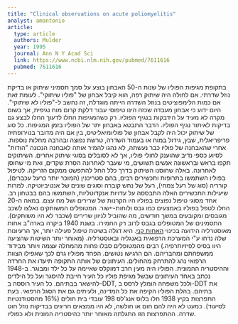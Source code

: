 ```yaml
---
title: "Clinical observations on acute poliomyelitis"
analyst: amantonio
article:
  type: article
  authors: Mulder
  year: 1995
  journal: Ann N Y Acad Sci
  link: https://www.ncbi.nlm.nih.gov/pubmed/7611616
  pubmed: 7611616
---
```


בתקופת מגיפות הפוליו של שנות ה-50 האבחון בוצע על סמך תסמיני שיתוק או בדיקת נוזל שדרתי. אם לחולה היה שיתוק רפה, הוא קיבל אבחון של "פוליו שיתוקי". לעומת זאת אם כמות הלימפוציטים בנוזל השדרה הייתה מוגדלת, זה נחשב ל-"פוליו לא שיתוקי". היום ידוע כי אבחון מעבדה שכזה הינו טיפוסי עבור דלקת קרום מוח נגיפית, אך בשום מקרה לא מעיד על הידבקות בנגיף הפוליו.
רק כשהמגיפות החלו לדעוך החלו לבצע גם בדיקות לאיתור נגיף הפוליו. הדבר התבטא באבחון יתר של הפוליו בזמן המגיפות. כל סוג של שיתוק יכול היה לקבל אבחון של פוליומיאליטיס, בין אם היה מדובר בנוירופתיה פריפריאלית, שבץ, גידול במוח או בעמוד השדרה, טרשת נפוצה ובהרבה מחלות נוספות. אחרי שהאבחנה של פוליו כבר נעשתה, לא נהגו להמיר אותה לאבחנה הנכונה "הודות" לסיוע כספי נדיב שהוענק לחולי פוליו, אך לא לסובלים בסוגי שיתוק אחרים.
השיתוקים תקפו בראש ובראשונה אנשים תשושים, מי שעבר לאחרונה הסרת שקדים, ואת מי שחוסן לאחרונה. באלה שחוסנו השיתוק בדרך כלל החל להתפשט ממקום הזריקה.
לטיפול בפוליו השתמשו בתרופות ותכשירים רבים, בהם סטריכנין (המוכר יותר כרעל עכברים), קורריה (סוג של רעל צמחי), רעל של נחש קוברה וסוגים שונים של אנטיביוטיקה. למרות שיעילות התכשירים האלה התבססה על עדויות אנקדוטליות, השתמשו בהם בבטחון רב. אחד מסוגי טיפול נפוצים בפוליו היו הקרנות של שרירים ושל מח עצם.
במאה ה-20 החלו לטפל בפוליו באמצעים כמו גבס ולוחות-יישור. המטופלים המשותקים נאלצו לשכב מגובסים ומקובעים במשך חודשים, מה שהוביל לניוון שרירים (שכבר לא היו משותקים). התסמינים של המטופלים בגבס לרוב רק החמירו. בשנת 1940 ביקרה בארה"ב אחות מאוסטרליה הידועה בכינוי [האחות קני](https://en.wikipedia.org/wiki/Elizabeth_Kenn). היא דגלה בשיטת טיפול פעילה יותר, אך הרעיונות שלה נדחו ע"י המערכת הרפואית באנגליה ובאוסטרליה. (מאוחר יותר השיטות שהציעה היוו בסיס לפיזיותרפיה.)
רבים מהמטופלים סבלו פחות מהמחלה עצמה ויותר מבידוד ממשפחתם ומחבריהם. הם הרגישו נטושים. הפחד מפוליו גרם לכך שאפילו הצוות הרפואי נהג להתרחק מהחולים.
העיתונים של אותה התקופה תיעדו את החרדה וההיסטריה ההמונית. הפוליו היה מעין חרב דמוקלס שאיימה על כל ילד ומבוגר. ב-1948 נכתב באחד העיתונים שבשל מגיפת פוליו כל העיר חייבת להיסגר ועל כל הילדים להישאר בבתיהם. כל העיר רוססה ב-DDT, ולכל משפחה הומלץ לרסס ב-DDT את בתיהם.
בהלת הפוליו הקיפה את כל המדינה, ולעיתים גם את הסגל הרפואי. בעת התפרצות בקיץ 1938 חלו בלוס אנג'לס 198 עובדי בית חולים (16% מהסטודנטיות לסיעוד). כמעט לא היה להם חום או חולשה, לא היו ממצאים חריגים בבדיקות נוזל חוט שדרה. ההתפרצות הזו התגלתה מאוחר יותר כהיסטריה המונית ולא כפוליו.
